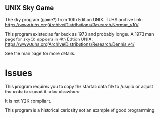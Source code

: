 ## UNIX Sky Game

The sky program (game?) from 10th Edition UNIX.
TUHS archive link:
https://www.tuhs.org/Archive/Distributions/Research/Norman_v10/
    
This program existed as far back as 1973 and probably longer.
A 1973 man page for sky(6) appears in 4th Edtion UNIX.
https://www.tuhs.org/Archive/Distributions/Research/Dennis_v4/

See the man page for more details.

# Issues

This program requires you to copy the startab data file to /usr/lib or adjust the code to expect it to be elsewhere.

It is not Y2K compliant.

This program is a historical curiosity not an example of good programming.
